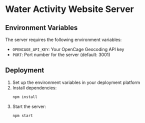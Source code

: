 # Water Activity Website Server

## Environment Variables

The server requires the following environment variables:

- `OPENCAGE_API_KEY`: Your OpenCage Geocoding API key
- `PORT`: Port number for the server (default: 3001)

## Deployment

1. Set up the environment variables in your deployment platform
2. Install dependencies:
   ```bash
   npm install
   ```
3. Start the server:
   ```bash
   npm start
   ```
